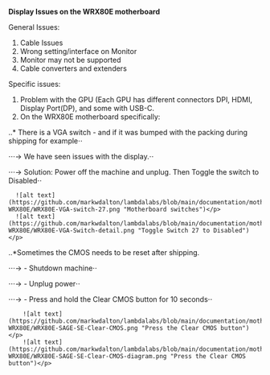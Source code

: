 **Display Issues on the WRX80E motherboard**

General Issues:

1. Cable Issues
2. Wrong setting/interface on Monitor
3. Monitor may not be supported
4. Cable converters and extenders

Specific issues:

1. Problem with the GPU (Each GPU has different connectors DPI, HDMI, Display Port(DP), and some with USB-C.
2. On the WRX80E motherboard specifically:

..* There is a VGA switch - and if it was bumped with the packing during shipping for example⋅⋅

⋅⋅⋅->    We have seen issues with the display.⋅⋅

⋅⋅⋅->      Solution: Power off the machine and unplug.  Then Toggle the switch to Disabled⋅⋅

      ![alt text](https://github.com/markwdalton/lambdalabs/blob/main/documentation/motherboards/ASUS-WRX80E/WRX80E-VGA-switch-27.png "Motherboard switches")</p>
      ![alt text](https://github.com/markwdalton/lambdalabs/blob/main/documentation/motherboards/ASUS-WRX80E/WRX80E-VGA-Switch-detail.png "Toggle Switch 27 to Disabled")</p>

..*Sometimes the CMOS needs to be reset after shipping.

⋅⋅⋅->      - Shutdown machine⋅⋅

⋅⋅⋅->      - Unplug power⋅⋅

⋅⋅⋅->      - Press and hold the Clear CMOS button for 10 seconds⋅⋅

        ![alt text](https://github.com/markwdalton/lambdalabs/blob/main/documentation/motherboards/ASUS-WRX80E/WRX80E-SAGE-SE-Clear-CMOS.png "Press the Clear CMOS button")</p>
        ![alt text](https://github.com/markwdalton/lambdalabs/blob/main/documentation/motherboards/ASUS-WRX80E/WRX80E-SAGE-SE-Clear-CMOS-diagram.png "Press the Clear CMOS button")</p>

